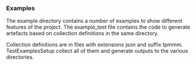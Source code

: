### Examples

The example directory contains a number of examples to show different features of the project.
The example_test file contains the code to generate artefacts based on collection definitions in the same directory.

Collection definitions are in files with extensions json and suffix tpmmm. TestExamplesSetup collect all of them 
and generate outputs to the various directories.

